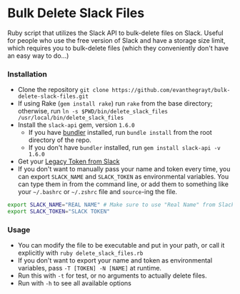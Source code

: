 # Bulk Delete Slack Files
Ruby script that utilizes the Slack API to bulk-delete files on Slack.
Useful for people who use the free version of Slack and have a storage size
limit, which requires you to bulk-delete files (which they conveniently don't
have an easy way to do...)

### Installation
- Clone the repository
`git clone https://github.com/evanthegrayt/bulk-delete-slack-files.git`
- If using Rake (`gem install rake`) run `rake` from the base directory;
otherwise, run
`ln -s $PWD/bin/delete_slack_files /usr/local/bin/delete_slack_files`
- Install the `slack-api` gem, version `1.6.0`
  - If you have [bundler](https://bundler.io/) installed, run `bundle install`
  from the root directory of the repo.
  - If you don't have `bundler` installed, run `gem install slack-api -v 1.6.0`
- Get your [Legacy Token from
Slack](https://api.slack.com/custom-integrations/legacy-tokens)
- If you don't want to manually pass your name and token every time, you can
export `SLACK_NAME` and `SLACK_TOKEN` as environmental variables. You can type
them in from the command line, or add them to something like your `~/.bashrc` or
`~/.zshrc` file and `source`-ing the file.
```bash
export SLACK_NAME="REAL NAME" # Make sure to use "Real Name" from Slack
export SLACK_TOKEN="SLACK TOKEN"
```

### Usage
- You can modify the file to be executable and put in your path, or call it
explicitly with `ruby delete_slack_files.rb`
- If you don't want to export your name and token as environmental variables,
pass `-T [TOKEN] -N [NAME]` at runtime.
- Run this with `-t` for test, or no arguments to actually delete files.
- Run with `-h` to see all available options

